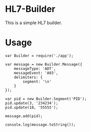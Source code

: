 HL7-Builder
===========

This is a simple HL7 builder.

Usage
===========

    var Builder = require('./app');

    var message = new Builder.Message({
        messageType: 'ADT',
        messageEvent: 'A03',
        delimiters: {
            segment: '\n'
        }
    });

    var pid = new Builder.Segment('PID');
    pid.update(3, '234234');
    pid.update(18, '55555');

    message.add(pid);

    console.log(message.toString());

